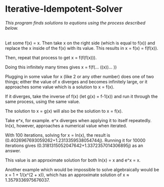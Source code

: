 # Iterative-Idempotent-Solver

###### This program finds solutions to equtions using the process described below.


Let some f(x) = x. Then take x on the right side (which is equal to f(x)) and replace the x inside of the f(x) with its value.
This results in x = f(x) = f(f(x)).

Then, repeat that process to get x = f(f(f(x))).

Doing this infinitely many times gives x = f(f(... ((x))... ))

Plugging in some value for x (like 2 or any other number) does one of two things; either the value of x diverges and becomes infinitely large, or it approaches some value which is a solution to x = f(x).

If it diverges, take the inverse of f(x) (let g(x) = f-1(x)) and run it through the same process, using the same value.

The solution to x = g(x) will also be the solution to x = f(x).


Take e^x, for example. e^x diverges when applying it to itself repeatedly. ln(x), however, approaches a numerical value when iterated. 

With 100 iterations, solving for x = ln(x), the result is (0.4026967693059262+1.2313359538054744j). Running it for 10000 iterations gives (0.3181315052047642+1.3372357014306895j) as an answer.

This value is an approximate solution for both ln(x) = x and e^x = x.


Another example which would be impossible to solve algebraically would be x = 1 + 1/(x^(2 + x)), which has an approximate solution of x ≈ 1.3579336975676037.
